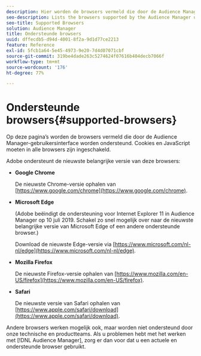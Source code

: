 ```yaml
---
description: Hier worden de browsers vermeld die door de Audience Manager-gebruikersinterface worden ondersteund. Cookies en JavaScript moeten in alle browsers zijn ingeschakeld.
seo-description: Lists the browsers supported by the Audience Manager user interface. Cookies and JavaScript must be enabled on all browsers.
seo-title: Supported Browsers
solution: Audience Manager
title: Ondersteunde browsers
uuid: dffecdb5-d94d-4001-8f2a-9d1d77ce2213
feature: Reference
exl-id: 5fcb1a64-5e45-4973-9e20-7d4d07071cbf
source-git-commit: 319be4dade263c5274624f07616b404decb7066f
workflow-type: tm+mt
source-wordcount: '176'
ht-degree: 77%

---
```


# Ondersteunde browsers{#supported-browsers}

Op deze pagina’s worden de browsers vermeld die door de Audience Manager-gebruikersinterface worden ondersteund. Cookies en JavaScript moeten in alle browsers zijn ingeschakeld.

<!-- 

c_supported_browsers.xml

 -->

Adobe ondersteunt de nieuwste belangrijke versie van deze browsers:

* **Google Chrome**

   De nieuwste Chrome-versie ophalen van [https://www.google.com/chrome](https://www.google.com/chrome).

* **Microsoft Edge**

   (Adobe beëindigt de ondersteuning voor Internet Explorer 11 in Audience Manager op 10 juli 2019. Schakel zo snel mogelijk over naar de nieuwste belangrijke versie van Microsoft Edge of een andere ondersteunde browser.)

   Download de nieuwste Edge-versie via [https://www.microsoft.com/nl-nl/edge](https://www.microsoft.com/nl-nl/edge).

* **Mozilla Firefox**

   De nieuwste Firefox-versie ophalen van [https://www.mozilla.com/en-US/firefox](https://www.mozilla.com/en-US/firefox).

* **Safari**

   De nieuwste versie van Safari ophalen van [https://www.apple.com/safari/download](https://www.apple.com/safari/download).

Andere browsers werken mogelijk ook, maar worden niet ondersteund door onze technische en productteams. Als u problemen hebt met het werken met [!DNL Audience Manager], zorg er dan voor dat u een actuele en ondersteunde browser gebruikt.
